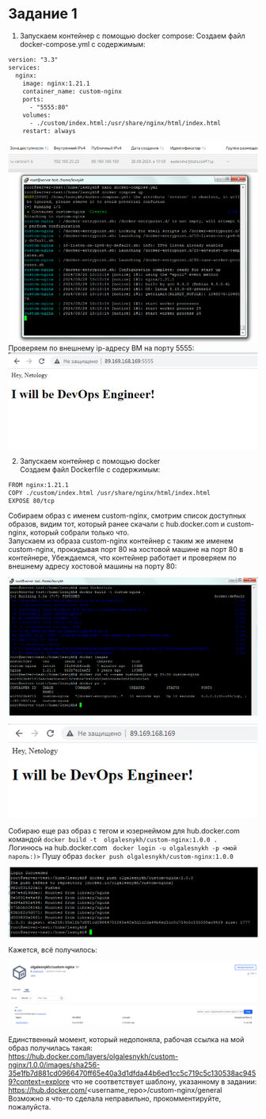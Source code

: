 # Задание 1
1. Запускаем контейнер с помощью docker compose:
Создаем файл docker-compose.yml с содержимым:
```
version: "3.3"
services:
  nginx:
    image: nginx:1.21.1
    container_name: custom-nginx
    ports:
      - "5555:80"
    volumes:
      - ./custom/index.html:/usr/share/nginx/html/index.html
    restart: always
```
    
![](https://github.com/OlgaLesnykh/screenshots/blob/main/Docker_001.png)    
Проверяем по внешнему ip-адресу ВМ на порту 5555:    
![](https://github.com/OlgaLesnykh/screenshots/blob/main/Docker_002.png)    

2. Запускаем контейнер с помощью docker    
Создаем файл Dockerfile с содержимым:
```
FROM nginx:1.21.1
COPY ./custom/index.html /usr/share/nginx/html/index.html
EXPOSE 80/tcp
```
Собираем образ с именем custom-nginx, смотрим список доступных образов, видим тот, который ранее скачали с hub.docker.com и custom-nginx, который собрали только что.    
Запускаем из образа custom-nginx контейнер с таким же именем custom-nginx, прокидывая порт 80 на хостовой машине на порт 80 в контейнере, Убеждаемся, что контейнер работает и проверяем по внешнему адресу хостовой машины на порту 80:    
    
![](https://github.com/OlgaLesnykh/screenshots/blob/main/Docker_003.png)    
    
![](https://github.com/OlgaLesnykh/screenshots/blob/main/Docker_004.png)    

Собираю еще раз образ с тегом и юзернеймом для hub.docker.com командой ```docker build -t  olgalesnykh/custom-nginx:1.0.0 .```    
Логинюсь на hub.docker.com ``` docker login -u olgalesnykh -p <мой пароль:)>```
Пушу образ ```docker push olgalesnykh/custom-nginx:1.0.0```    
    
![](https://github.com/OlgaLesnykh/screenshots/blob/main/Docker_005.png)    

Кажется, всё получилось:    
    
![](https://github.com/OlgaLesnykh/screenshots/blob/main/Docker_006.png)    

Единственный момент, который недопоняла, рабочая ссылка на мой образ получилась такая: https://hub.docker.com/layers/olgalesnykh/custom-nginx/1.0.0/images/sha256-35e1fb7d881cd0966470ff65e40a3d1dfda44b6ed1cc5c719c5c130538ac9459?context=explore что не соответствует шаблону, указанному в задании: https://hub.docker.com/<username_repo>/custom-nginx/general 
Возможно я что-то сделала неправильно, прокомментируйте, пожалуйста.
